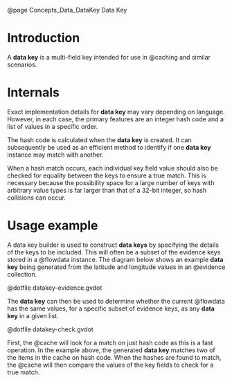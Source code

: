 @page Concepts_Data_DataKey Data Key

# Introduction

A **data key** is a multi-field key intended for use in @caching and similar scenarios.

# Internals

Exact implementation details for **data key** may vary depending on language.
However, in each case, the primary features are an integer hash code and
a list of values in a specific order.

The hash code is calculated when the **data key** is created. It can subsequently be
used as an efficient method to identify if one **data key** instance may
match with another.

When a hash match occurs, each individual key field value should also be checked 
for equality between the keys to ensure a true match.
This is necessary because the possibility space for a large number of keys with arbitrary 
value types is far larger than that of a 32-bit integer, so hash collisions 
can occur.

# Usage example

A data key builder is used to construct **data keys** by specifying the details 
of the keys to be included.
This will often be a subset of the evidence keys stored in a @flowdata instance.
The diagram below shows an example **data key** being generated from the
latitude and longitude values in an @evidence collection.

@dotfile datakey-evidence.gvdot

The **data key** can then be used to determine whether the current
@flowdata has the same values, for a specific subset of evidence keys,
as any **data key** in a given list.

@dotfile datakey-check.gvdot

First, the @cache will look for a match on just hash code as this is a fast 
operation.
In the example above, the generated **data key** matches two of the items in
the cache on hash code. 
When the hashes are found to match, the @cache will then compare the values of 
the key fields to check for a true match.
